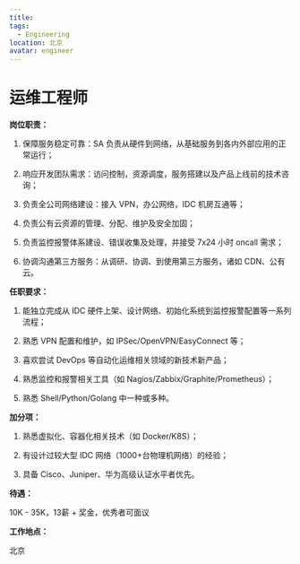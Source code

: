```yaml
---
title: 
tags:
  - Engineering
location: 北京
avatar: engineer
---
```


# 运维工程师

**岗位职责：**

1. 保障服务稳定可靠：SA 负责从硬件到网络，从基础服务到各内外部应用的正常运行；

2. 响应开发团队需求：访问控制，资源调度，服务搭建以及产品上线前的技术咨询；

3. 负责全公司网络建设：接入 VPN，办公网络，IDC 机房互通等；

4. 负责公有云资源的管理、分配、维护及安全加固；

5. 负责监控报警体系建设、错误收集及处理，并接受 7x24 小时 oncall 需求；

6. 协调沟通第三方服务：从调研、协调、到使用第三方服务，诸如 CDN、公有云。

**任职要求：**

1. 能独立完成从 IDC 硬件上架、设计网络、初始化系统到监控报警配置等一系列流程；

2. 熟悉 VPN 配置和维护，如 IPSec/OpenVPN/EasyConnect 等；

3. 喜欢尝试 DevOps 等自动化运维相关领域的新技术新产品；

4. 熟悉监控和报警相关工具（如 Nagios/Zabbix/Graphite/Prometheus）；

5. 熟悉 Shell/Python/Golang 中一种或多种。


**加分项：**

1. 熟悉虚拟化、容器化相关技术（如 Docker/K8S）；

2. 有设计过较大型 IDC 网络（1000+台物理机网络）的经验；

3. 具备 Cisco、Juniper、华为高级认证水平者优先。



**待遇：**

10K - 35K，13薪 + 奖金，优秀者可面议

**工作地点：**

北京
